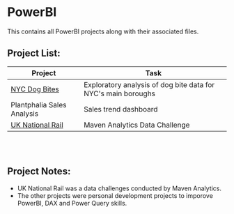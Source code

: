 # PowerBI

This contains all PowerBI projects along with their associated files.
<br>

## Project List:
| Project | Task |
| --- | --- | 
| [NYC Dog Bites](https://github.com/julyndav/PowerBI/tree/main/NYC_Dog_Bite_Analysis) | Exploratory analysis of dog bite data for NYC's main boroughs |
| Plantphalia Sales Analysis | Sales trend dashboard |
| [UK National Rail](https://github.com/julyndav/PowerBI/tree/main/UK_National_Rail) | Maven Analytics Data Challenge |

<br></br>
## Project Notes:
<ul>
<li> UK National Rail was a data challenges conducted by Maven Analytics.</li>
<li>The other projects were personal development projects to imporove PowerBI, DAX and Power Query skills.</li>
</ul>
